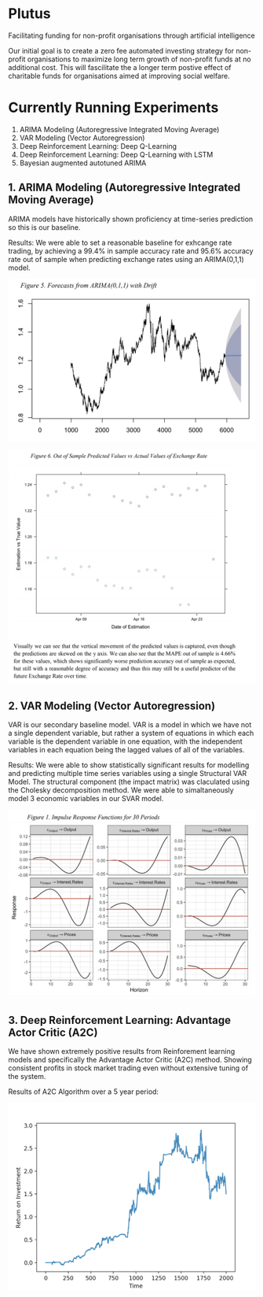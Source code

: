 # Plutus
Facilitating funding for non-profit organisations through artificial intelligence 

Our initial goal is to create a zero fee automated investing strategy for non-profit organisations to maximize long term growth of non-profit funds at no additional cost. 
This will fascilitate the a longer term postive effect of charitable funds for organisations aimed at improving social welfare.

# Currently Running Experiments

1. ARIMA Modeling (Autoregressive Integrated Moving Average)
2. VAR Modeling (Vector Autoregression)
3. Deep Reinforcement Learning: Deep Q-Learning
4. Deep Reinforcement Learning: Deep Q-Learning with LSTM
5. Bayesian augmented autotuned ARIMA

## 1. ARIMA Modeling (Autoregressive Integrated Moving Average)
ARIMA models have historically shown proficiency at time-series prediction so this is our baseline.

Results:
We were able to set a reasonable baseline for exhcange rate trading, by achieving a 99.4% in sample accuracy rate and 95.6% accuracy rate out of sample when predicting exchange rates using an ARIMA(0,1,1) model.

![Forecast](https://github.com/the-muses-ltd/Plutus/blob/master/Assets/Forecast.png)

![Prediction Graph](https://github.com/the-muses-ltd/Plutus/blob/master/Assets/Prediction.png)

## 2. VAR Modeling (Vector Autoregression)
VAR is our secondary baseline model. VAR is a model in which we have not a single dependent variable, but rather a system of equations in which each variable is the dependent variable in one equation, with the independent variables in each equation being the lagged values of all of the variables.

Results:
We were able to show statistically significant results for modelling and predicting multiple time series variables using a single Structural VAR Model. The structural component (the impact matrix) was claculated using the Cholesky decomposition method. We were able to simaltaneously model 3 economic variables in our SVAR model.

![IRF](https://github.com/the-muses-ltd/Plutus/blob/master/Assets/Impulse%20Response%20Functions.png)

## 3. Deep Reinforcement Learning: Advantage Actor Critic (A2C)
We have shown extremely positive results from Reinforement learning models and specifically the Advantage Actor Critic (A2C) method. Showing consistent profits in stock market trading even without extensive tuning of the system.

Results of A2C Algorithm over a 5 year period:

![ROI](https://github.com/the-muses-ltd/Plutus/blob/master/Assets/ROI.png)